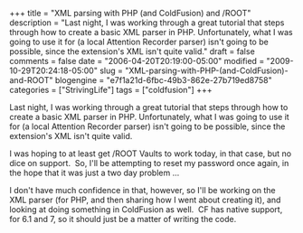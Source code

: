 +++
title = "XML parsing with PHP (and ColdFusion) and /ROOT"
description = "Last night, I was working through a great tutorial that steps through how to create a basic XML parser in PHP. Unfortunately, what I was going to use it for (a local Attention Recorder parser) isn't going to be possible, since the extension's XML isn't quite valid."
draft = false
comments = false
date = "2006-04-20T20:19:00-05:00"
modified = "2009-10-29T20:24:18-05:00"
slug = "XML-parsing-with-PHP-(and-ColdFusion)-and-ROOT"
blogengine = "e7f1a21d-6fbc-49b3-862e-27b719ed8758"
categories = ["StrivingLife"]
tags = ["coldfusion"]
+++

<p>Last night, I was working through a great tutorial that steps through how to create a basic XML parser in PHP. Unfortunately, what I was going to use it for (a local Attention Recorder parser) isn't going to be possible, since the extension's XML isn't quite valid.</p>
<p>I was hoping to at least get /ROOT Vaults to work today, in that case, but no dice on support.&nbsp; So, I'll be attempting to reset my password once again, in the hope that it was just a two day problem ...</p>
<p>I don't have much confidence in that, however, so I'll be working on the XML parser (for PHP, and then sharing how I went about creating it), and looking at doing something in ColdFusion as well.&nbsp; CF has native support, for 6.1 and 7, so it should just be a matter of writing the code.</p>
